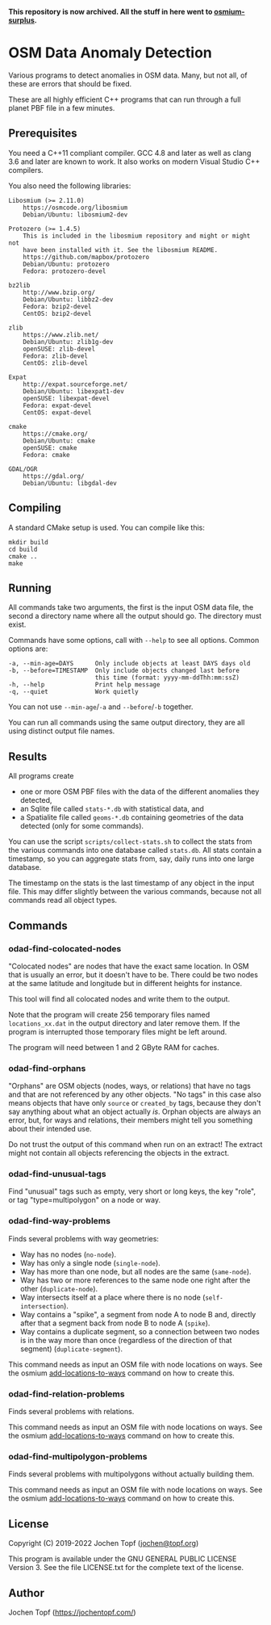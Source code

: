 
**This repository is now archived. All the stuff in here went to [osmium-surplus](https://github.com/osmcode/osmium-surplus).**

# OSM Data Anomaly Detection

Various programs to detect anomalies in OSM data. Many, but not all, of these
are errors that should be fixed.

These are all highly efficient C++ programs that can run through a full planet
PBF file in a few minutes.

## Prerequisites

You need a C++11 compliant compiler. GCC 4.8 and later as well as clang 3.6 and
later are known to work. It also works on modern Visual Studio C++ compilers.

You also need the following libraries:

    Libosmium (>= 2.11.0)
        https://osmcode.org/libosmium
        Debian/Ubuntu: libosmium2-dev

    Protozero (>= 1.4.5)
        This is included in the libosmium repository and might or might not
        have been installed with it. See the libosmium README.
        https://github.com/mapbox/protozero
        Debian/Ubuntu: protozero
        Fedora: protozero-devel

    bz2lib
        http://www.bzip.org/
        Debian/Ubuntu: libbz2-dev
        Fedora: bzip2-devel
        CentOS: bzip2-devel

    zlib
        https://www.zlib.net/
        Debian/Ubuntu: zlib1g-dev
        openSUSE: zlib-devel
        Fedora: zlib-devel
        CentOS: zlib-devel

    Expat
        http://expat.sourceforge.net/
        Debian/Ubuntu: libexpat1-dev
        openSUSE: libexpat-devel
        Fedora: expat-devel
        CentOS: expat-devel

    cmake
        https://cmake.org/
        Debian/Ubuntu: cmake
        openSUSE: cmake
        Fedora: cmake

    GDAL/OGR
        https://gdal.org/
        Debian/Ubuntu: libgdal-dev

## Compiling

A standard CMake setup is used. You can compile like this:

    mkdir build
    cd build
    cmake ..
    make

## Running

All commands take two arguments, the first is the input OSM data file, the
second a directory name where all the output should go. The directory must
exist.

Commands have some options, call with `--help` to see all options. Common
options are:

    -a, --min-age=DAYS      Only include objects at least DAYS days old
    -b, --before=TIMESTAMP  Only include objects changed last before
                            this time (format: yyyy-mm-ddThh:mm:ssZ)
    -h, --help              Print help message
    -q, --quiet             Work quietly

You can not use `--min-age`/`-a` and `--before`/`-b` together.

You can run all commands using the same output directory, they are all using
distinct output file names.

## Results

All programs create

* one or more OSM PBF files with the data of the different anomalies they
  detected,
* an Sqlite file called `stats-*.db` with statistical data, and
* a Spatialite file called `geoms-*.db` containing geometries of the
  data detected (only for some commands).

You can use the script `scripts/collect-stats.sh` to collect the stats from
the various commands into one database called `stats.db`. All stats contain
a timestamp, so you can aggregate stats from, say, daily runs into one large
database.

The timestamp on the stats is the last timestamp of any object in the input
file. This may differ slightly between the various commands, because not all
commands read all object types.

## Commands

### odad-find-colocated-nodes

"Colocated nodes" are nodes that have the exact same location. In OSM that
is usually an error, but it doesn't have to be. There could be two nodes at
the same latitude and longitude but in different heights for instance.

This tool will find all colocated nodes and write them to the output.

Note that the program will create 256 temporary files named `locations_xx.dat`
in the output directory and later remove them. If the program is interrupted
those temporary files might be left around.

The program will need between 1 and 2 GByte RAM for caches.

### odad-find-orphans

"Orphans" are OSM objects (nodes, ways, or relations) that have no tags and
that are not referenced by any other objects. "No tags" in this case also means
objects that have only `source` or `created_by` tags, because they don't say
anything about what an object actually *is*. Orphan objects are always an
error, but, for ways and relations, their members might tell you something
about their intended use.

Do not trust the output of this command when run on an extract! The extract
might not contain all objects referencing the objects in the extract.

### odad-find-unusual-tags

Find "unusual" tags such as empty, very short or long keys, the key "role",
or tag "type=multipolygon" on a node or way.

### odad-find-way-problems

Finds several problems with way geometries:

* Way has no nodes (`no-node`).
* Way has only a single node (`single-node`).
* Way has more than one node, but all nodes are the same (`same-node`).
* Way has two or more references to the same node one right after the other
  (`duplicate-node`).
* Way intersects itself at a place where there is no node (`self-intersection`).
* Way contains a "spike", a segment from node A to node B and, directly after
  that a segment back from node B to node A (`spike`).
* Way contains a duplicate segment, so a connection between two nodes is
  in the way more than once (regardless of the direction of that segment)
  (`duplicate-segment`).

This command needs as input an OSM file with node locations on ways. See the
osmium
[add-locations-to-ways](https://docs.osmcode.org/osmium/latest/osmium-add-locations-to-ways.html)
command on how to create this.

### odad-find-relation-problems

Finds several problems with relations.

This command needs as input an OSM file with node locations on ways. See the
osmium
[add-locations-to-ways](https://docs.osmcode.org/osmium/latest/osmium-add-locations-to-ways.html)
command on how to create this.

### odad-find-multipolygon-problems

Finds several problems with multipolygons without actually building them.

This command needs as input an OSM file with node locations on ways. See the
osmium
[add-locations-to-ways](https://docs.osmcode.org/osmium/latest/osmium-add-locations-to-ways.html)
command on how to create this.

## License

Copyright (C) 2019-2022  Jochen Topf (jochen@topf.org)

This program is available under the GNU GENERAL PUBLIC LICENSE Version 3.
See the file LICENSE.txt for the complete text of the license.

## Author

Jochen Topf (https://jochentopf.com/)

